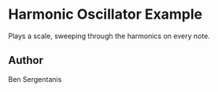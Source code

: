 # Harmonic Oscillator Example

Plays a scale, sweeping through the harmonics on every note.

## Author

Ben Sergentanis


